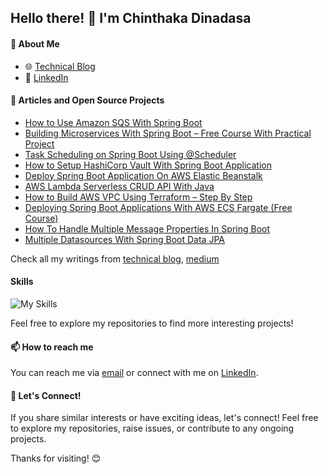 ## Hello there! 👋 I'm Chinthaka Dinadasa

#### 🚀 About Me

- 🌐 [Technical Blog](https://javatodev.com/)
- 💼 [LinkedIn](https://www.linkedin.com/in/chinthakadinadasa/)
  
#### 🌱 Articles and Open Source Projects

- [How to Use Amazon SQS With Spring Boot](https://javatodev.com/how-to-use-amazon-sqs-with-spring-boot/)
- [Building Microservices With Spring Boot – Free Course With Practical Project](https://javatodev.com/building-microservices-with-spring-boot-free-course-with-practical-project/)
- [Task Scheduling on Spring Boot Using @Scheduler](https://javatodev.com/how-to-use-scheduler-annotation-in-spring-boot/)
- [How to Setup HashiCorp Vault With Spring Boot Application](https://javatodev.com/hashicorp-vault-spring-boot/)
- [Deploy Spring Boot Application On AWS Elastic Beanstalk](https://javatodev.com/deploy-spring-boot-application-on-aws-elastic-beanstalk/)
- [AWS Lambda Serverless CRUD API With Java](https://javatodev.com/aws-serverless-crud-api-functions-with-java/)
- [How to Build AWS VPC Using Terraform – Step By Step](https://javatodev.com/how-to-build-aws-vpc-using-terraform-step-by-step/)
- [Deploying Spring Boot Applications With AWS ECS Fargate (Free Course)](https://javatodev.com/deploying-spring-boot-applications-with-aws-ecs/)
- [How To Handle Multiple Message Properties In Spring Boot](https://javatodev.com/how-to-handle-multiple-message-properties-in-spring-boot/)
- [Multiple Datasources With Spring Boot Data JPA](https://javatodev.com/multiple-datasources-with-spring-boot-data-jpa/)

Check all my writings from [technical blog](https://javatodev.com/author/chikaslocalhost/), [medium](https://medium.com/@chinthakadinadasa)

#### Skills

![My Skills](https://skillicons.dev/icons?i=aws,java,spring,nodejs,gradle,maven,ansible,rabbitmq,dynamodb,mysql,mongodb,elasticsearch,prometheus,git,github,gitlab,docker,bash,powershell&theme=light)

Feel free to explore my repositories to find more interesting projects!

#### 📫 How to reach me

You can reach me via [email](mailto:sendtoclabz@gmail.com) or connect with me on [LinkedIn](https://www.linkedin.com/in/chinthakadinadasa/).

#### 🤝 Let's Connect!

If you share similar interests or have exciting ideas, let's connect! Feel free to explore my repositories, raise issues, or contribute to any ongoing projects.

Thanks for visiting! 😊
